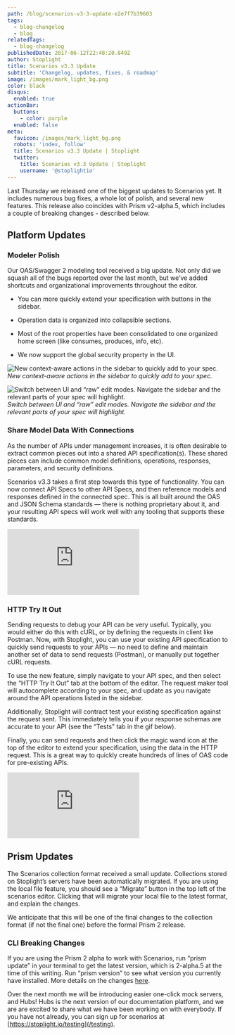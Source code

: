 ```yaml
---
path: /blog/scenarios-v3-3-update-e2e7f7b39603
tags:
  - blog-changelog
  - blog
relatedTags:
  - blog-changelog
publishedDate: 2017-06-12T22:48:20.849Z
author: Stoplight
title: Scenarios v3.3 Update
subtitle: 'Changelog, updates, fixes, & roadmap'
image: /images/mark_light_bg.png
color: black
disqus:
  enabled: true
actionBar:
  buttons:
    - color: purple
  enabled: false
meta:
  favicon: /images/mark_light_bg.png
  robots: 'index, follow'
  title: Scenarios v3.3 Update | Stoplight
  twitter:
    title: Scenarios v3.3 Update | Stoplight
    username: '@stoplightio'
---
```

Last Thursday we released one of the biggest updates to Scenarios yet. It includes numerous bug fixes, a whole lot of polish, and several new features. This release also coincides with Prism v2-alpha.5, which includes a couple of breaking changes - described below.

## Platform Updates

### Modeler Polish

Our OAS/Swagger 2 modeling tool received a big update. Not only did we squash all of the bugs reported over the last month, but we’ve added shortcuts and organizational improvements throughout the editor.

* You can more quickly extend your specification with buttons in the sidebar.

* Operation data is organized into collapsible sections.

* Most of the root properties have been consolidated to one organized home screen (like consumes, produces, info, etc).

* We now support the global security property in the UI.

![New context-aware actions in the sidebar to quickly add to your spec.](https://cdn-images-1.medium.com/max/2000/1*raBK-gZJrKBBie5wp8yV-g.gif)*New context-aware actions in the sidebar to quickly add to your spec.*

![Switch between UI and “raw” edit modes. Navigate the sidebar and the relevant parts of your spec will highlight.](https://cdn-images-1.medium.com/max/2220/1*xxGweKczpkW4wCGwc5VpiA.gif)*Switch between UI and “raw” edit modes. Navigate the sidebar and the relevant parts of your spec will highlight.*

### Share Model Data With Connections

As the number of APIs under management increases, it is often desirable to extract common pieces out into a shared API specification(s). These shared pieces can include common model definitions, operations, responses, parameters, and security definitions.

Scenarios v3.3 takes a first step towards this type of functionality. You can now connect API Specs to other API Specs, and then reference models and responses defined in the connected spec. This is all built around the OAS and JSON Schema standards — there is nothing proprietary about it, and your resulting API specs will work well with any tooling that supports these standards.

<iframe src="https://medium.com/media/70b76704849d4e58da19636acec35be5" frameborder=0></iframe>

### HTTP Try It Out

Sending requests to debug your API can be very useful. Typically, you would either do this with cURL, or by defining the requests in client like Postman. Now, with Stoplight, you can use your existing API specification to quickly send requests to your APIs — no need to define and maintain another set of data to send requests (Postman), or manually put together cURL requests.

To use the new feature, simply navigate to your API spec, and then select the “HTTP Try It Out” tab at the bottom of the editor. The request maker tool will autocomplete according to your spec, and update as you navigate around the API operations listed in the sidebar.

Additionally, Stoplight will contract test your existing specification against the request sent. This immediately tells you if your response schemas are accurate to your API (see the “Tests” tab in the gif below).

Finally, you can send requests and then click the magic wand icon at the top of the editor to extend your specification, using the data in the HTTP request. This is a great way to quickly create hundreds of lines of OAS code for pre-existing APIs.

<iframe src="https://medium.com/media/2ebfeb79907c19afbfc711ddf0ec59d8" frameborder=0></iframe>

## Prism Updates

The Scenarios collection format received a small update. Collections stored on Stoplight’s servers have been automatically migrated. If you are using the local file feature, you should see a “Migrate” button in the top left of the scenarios editor. Clicking that will migrate your local file to the latest format, and explain the changes.

We anticipate that this will be one of the final changes to the collection format (if not the final one) before the formal Prism 2 release.

### CLI Breaking Changes

If you are using the Prism 2 alpha to work with Scenarios, run “prism update” in your terminal to get the latest version, which is 2-alpha.5 at the time of this writing. Run “prism version” to see what version you currently have installed. More details on the changes [here](https://github.com/stoplightio/prism/releases/tag/v2.0.0-alpha.4).

Over the next month we will be introducing easier one-click mock servers, and Hubs! Hubs is the next version of our documentation platform, and we are are excited to share what we have been working on with everybody. If you have not already, you can sign up for scenarios at [https://stoplight.io/testing](/testing).
